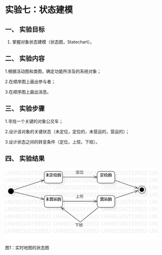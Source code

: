 # 实验七：状态建模

## 一、 实验目标

1. 掌握对象状态建模（状态图，Statechart）。

## 二、 实验内容

1.根据活动图和类图，确定功能所涉及的系统对象；

2.在顺序图上画出参与者；

3.在顺序图上画出消息。

## 三、 实验步骤

1.寻找一个关键的对象公交车；

2.设计该对象的关键状态（未定位，定位的，未营运的，营运的）；

3.设计状态之间的转变条件（定位，上班，下班）。

## 四、 实验结果

![公交车的状态图](./公交车的状态图.jpg)  

图1：实时地图的状态图
